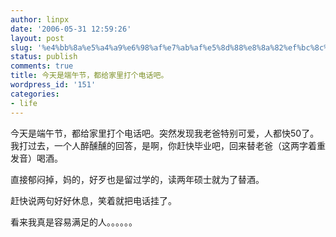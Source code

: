 ```yaml
---
author: linpx
date: '2006-05-31 12:59:26'
layout: post
slug: '%e4%bb%8a%e5%a4%a9%e6%98%af%e7%ab%af%e5%8d%88%e8%8a%82%ef%bc%8c%e9%83%bd%e7%bb%99%e5%ae%b6%e9%87%8c%e6%89%93%e4%b8%aa%e7%94%b5%e8%af%9d%e5%90%a7%e3%80%82'
status: publish
comments: true
title: 今天是端午节，都给家里打个电话吧。
wordpress_id: '151'
categories:
- life
---
```


今天是端午节，都给家里打个电话吧。突然发现我老爸特别可爱，人都快50了。我打过去，一个人醉醺醺的回答，是啊，你赶快毕业吧，回来替老爸（这两字着重发音）喝酒。

  
直接郁闷掉，妈的，好歹也是留过学的，读两年硕士就为了替酒。

  
赶快说两句好好休息，笑着就把电话挂了。

  
看来我真是容易满足的人。。。。。。

